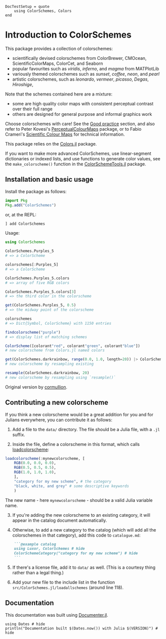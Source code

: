 ```@meta
DocTestSetup = quote
    using ColorSchemes, Colors
end
```

# Introduction to ColorSchemes
This package provides a collection of colorschemes:

- scientifically devised colorschemes from ColorBrewer, CMOcean, ScientificColorMaps, ColorCet, and Seaborn
- popular favourites such as _viridis_, _inferno_, and _magma_ from MATPlotLib
- variously themed colorschemes such as _sunset_, _coffee_, _neon_, and _pearl_
- artistic colorschemes, such as _leonardo_, _vermeer_, _picasso_, _Degas_, _Hiroshige_,  

Note that the schemes contained here are a mixture:

- some are high quality color maps with consistent perceptual contrast over their full range
- others are designed for general purpose and informal graphics work

Choose colorschemes with care! See the [Good practice](@ref) section, and also refer to Peter Kovesi's [PerceptualColourMaps](https://github.com/peterkovesi/PerceptualColourMaps.jl) package, or to Fabio Crameri's [Scientific Colour Maps](http://www.fabiocrameri.ch/colourmaps.php) for technical information.

This package relies on the [Colors.jl](https://github.com/JuliaGraphics/Colors.jl) package.

If you want to make more advanced ColorSchemes, use linear-segment dictionaries or indexed lists, and use functions to generate color values, see the `make_colorscheme()` function in the [ColorSchemeTools.jl](https://github.com/JuliaGraphics/ColorSchemeTools.jl) package.

## Installation and basic usage

Install the package as follows:

```julia
import Pkg
Pkg.add("ColorSchemes")
```

or, at the REPL:

```julia
] add ColorSchemes
```

Usage:

```julia
using ColorSchemes

ColorSchemes.Purples_5 
# => a ColorScheme 

colorschemes[:Purples_5]
# => a ColorScheme 

ColorSchemes.Purples_5.colors
# => array of five RGB colors

ColorSchemes.Purples_5.colors[3]
# => the third color in the colorscheme

get(ColorSchemes.Purples_5, 0.5)
# => the midway point of the colorscheme 

colorschemes
# => Dict{Symbol, ColorScheme} with 1150 entries

findcolorscheme("purple")
# => display list of matching schemes

ColorScheme([colorant"red", colorant"green", colorant"blue"])
# new colorscheme from Colors.jl named colors

get(ColorSchemes.darkrainbow, range(0.0, 1.0, length=20)) |> ColorScheme
# new colorscheme by resampling existing

resample(ColorSchemes.darkrainbow, 20)
# new colorscheme by resampling using `resample()` 
```

Original version by [cormullion](https://github.com/cormullion).

## Contributing a new colorscheme

If you think a new colorscheme would be a great addition for you and for Julians everywhere, you can contribute it as follows:

1. Add a file to the `data/` directory. The file should be a Julia file, with a `.jl` suffix.

2. Inside the file, define a colorscheme in this format, which calls [loadcolorscheme](@ref):

```julia
loadcolorscheme(:mynewcolorscheme, [
    RGB(0.0, 0.0, 0.0),
    RGB(0.5, 0.5, 0.5),
    RGB(1.0, 1.0, 1.0),
    ], 
    "category for my new scheme", # the category
    "black, white, and grey" # some descriptive keywords
    )
```

The new name - here `mynewcolorscheme` - should be a valid Julia variable name.

3. If you're adding the new colorscheme to an existing category, it will appear in the catalog document automatically.

4. Otherwise, to add a new category to the catalog (which will add all the colorschemes in that category), add this code to `catalogue.md`:

```markdown
    ```@example catalog
    using Luxor, ColorSchemes # hide
    ColorSchemeCategory("category for my new scheme") # hide
    ```
```

5. If there's a license file, add it to `data/` as well. (This is a courtesy thing rather than a legal thing.)

6. Add your new file to the include list in the function `src/ColorSchemes.jl/loadallschemes` (around line 118).

## Documentation

This documentation was built using [Documenter.jl](https://github.com/JuliaDocs).

```@example
using Dates # hide
println("Documentation built $(Dates.now()) with Julia $(VERSION)") # hide
```
